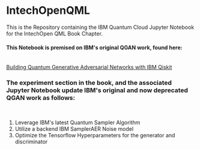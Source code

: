 # IntechOpenQML
This is the Repository containing the IBM Quantum Cloud Jupyter Notebook for the IntechOpen QML Book Chapter.

#### This Notebook is premised on IBM's original QGAN work, found here:
<br>
<a href="https://learn.qiskit.org/course/machine-learning/quantum-generative-adversarial-networks"> Building Quantum Generative Adversarial Networks with IBM Qiskit </a>

### The experiment section in the book, and the associated Jupyter Notebook update IBM's original and now deprecated QGAN work as follows:
<br>

1) Leverage IBM's latest Quantum Sampler Algorithm 
2) Utilize a backend IBM SamplerAER Noise model
3) Optimize the Tensorflow Hyperparameters for the generator and discriminator
